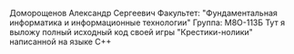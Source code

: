 Доморощенов Александр Сергеевич
Факультет: "Фундаментальная информатика и информационные технологии"
Группа: М8О-113Б
Тут я выложу полный исходный код своей игры "Крестики-нолики" написанной на языке C++

